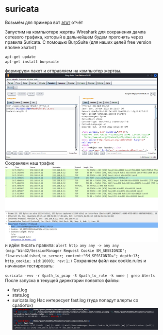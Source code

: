# suricata
Возьмём для примера вот [этот](https://securelist.com/the-sessionmanager-iis-backdoor/106868/) отчёт

Запустим на компьютере жертвы Wireshark для сохранения дампа сетевого трафика, который в дальнейшем будем прогонять через правила Suricata. 
С помощью BurpSuite (для наших целей free version вполне хватит)
```
apt-get update
apt-get install burpsuite 
```
формируем пакет и отправляем на компьютер жертвы.
![burp](/images/1.png)
Сохраняем наш трафик 
![wireshark](/images/2.jpg)
и идём писать правила:
`alert http any any -> any any (msg:"Win32/SessionManager Request Cookie SM_SESSIONID"; flow:established,to_server; content:"SM_SESSIONID="; depth:13; http_cookie; sid:10003; rev:1;)`
Сохраняем файл как cookie.rules и начинаем тестировать:

`suricata -vvv -r $path_to_pcap -S $path_to_rule -k none | grep Alerts`
После запуска в текущей директории появятся файлы:
- fast.log
- stats.log
- suricata.log
Нас интересует fast.log (туда попадут алерты со сработок)
![output](/images/3.png)